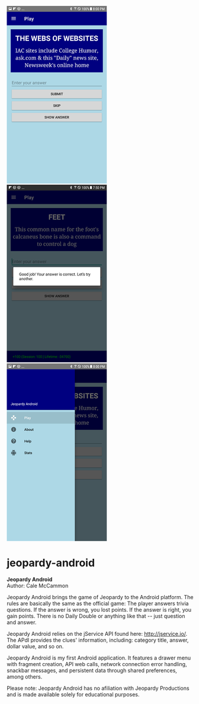 ![Alt text](/screenshots/3.png "Screenshot")
![Alt text](/screenshots/1.png "Screenshot")
![Alt text](/screenshots/4.png "Screenshot")

# jeopardy-android
<b>Jeopardy Android</b><br/>
Author: Cale McCammon

Jeopardy Android brings the game of Jeopardy to the Android platform. The rules are basically the same as
the official game: The player answers trivia questions. If the answer is wrong, you lost points. If the
answer is right, you gain points. There is no Daily Double or anything like that -- just question and 
answer.

Jeopardy Android relies on the jService API found here: http://jservice.io/. The APdI provides the 
clues' information, including: category title, answer, dollar value, and so on.

Jeopardy Android is my first Android application. It features a drawer menu with fragment creation, 
API web calls, network connection error handling,  snackbar messages, and persistent data through shared preferences, 
among others.

Please note: Jeopardy Android has no afiliation with Jeopardy Productions and is made available solely 
for educational purposes.

